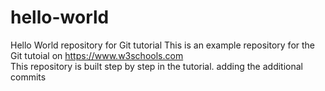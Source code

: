 # hello-world
Hello World repository for Git tutorial This is an example repository for the Git tutoial on https://www.w3schools.com  
This repository is built step by step in the tutorial.
adding the additional commits
